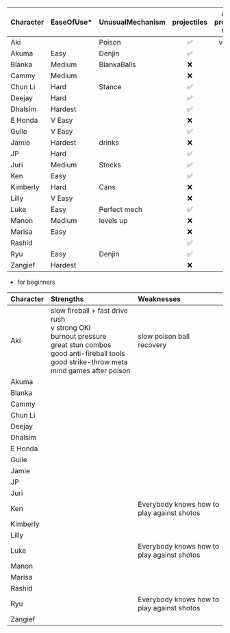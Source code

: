 | Character | EaseOfUse* | UnusualMechanism | projectiles| anti-projectile tools | CommandGrab |  Charge | Stock | Teleport | 
| :--- | :-- | :-- | :-----------: | :--: | :-- | :--: | :--: | :--: |
| Aki  || Poison | ✅ | v good  | ✅ | ? | N | ❌ | 
| Akuma |Easy| Denjin | ✅ |  | ❌ | | | ✅ | 
| Blanka  |Medium| BlankaBalls| ❌ |  | ✅ | | Y | ❌ | 
| Cammy |Medium| | ❌ | | | | | ❌ |
| Chun Li |Hard| Stance | ✅ |  | ✅ air | | | ❌ |
| Deejay |Hard| | ✅ | | | | | ❌ |
| Dhalsim |Hardest| | ✅ | | | | | ✅ | 
| E Honda |V Easy| | ❌ |  | ✅ | Y | Y | ❌ |
| Guile |V Easy| | ✅ | |  ✅ air | | Y | ❌ |
| Jamie |Hardest| drinks| ❌ | | ✅ | Y | | ❌ |
| JP |Hard| | ✅ | | ✅ |  | | ✅ |
| Juri |Medium| Stocks | ✅ | | | Y | | ❌ |
| Ken |Easy| | ✅ |  | | | | ❌ |
| Kimberly |Hard| Cans| ❌ |  | ✅ air | | | ❌ |
| Lilly |V Easy| | ❌ |  | | ✅| | ❌ |
| Luke |Easy| Perfect mech| ✅ |  | | | |❌ |
| Manon |Medium| levels up | ❌ |  | ✅ | |Y | ❌ |
| Marisa |Easy| | ❌ |  | ✅ stance| | | ❌ |
| Rashid || | ✅ |  | ❌ | | | ❌ |
| Ryu |Easy| Denjin | ✅ |  | ❌ | | | ❌ |
| Zangief |Hardest| | ❌ |  | ✅ |  | | ❌ |

* for beginners

| Character | Strengths | Weaknesses |
| :--- | :-- |  :--- |
| Aki  | slow fireball + fast drive rush <br> v strong OKI <br> burnout pressure <br> great stun combos <br> good anti-fireball tools <br> good strike-throw meta mind games after poison | slow poison ball recovery | |
| Akuma | | |
| Blanka | | | 
| Cammy  | | |
| Chun Li | | |
| Deejay | | |
| Dhalsim | | | 
| E Honda | | |
| Guile | | |
| Jamie | | |
| JP | | |
| Juri | | |
| Ken | |Everybody knows how to play against shotos|
| Kimberly | | |
| Lilly  | |
| Luke  | |Everybody knows how to play against shotos|
| Manon |  ||
| Marisa | | |
| Rashid | | |
| Ryu | |Everybody knows how to play against shotos|
| Zangief |  ||
